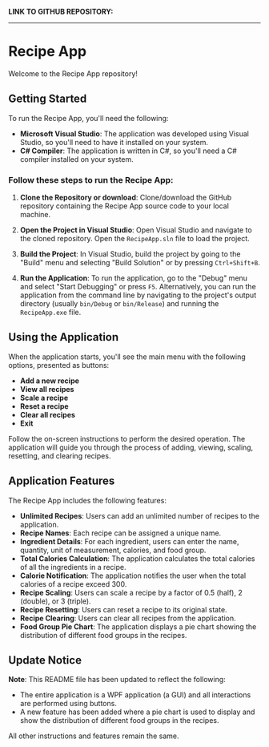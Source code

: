 **LINK TO GITHUB REPOSITORY:**

---

# Recipe App

Welcome to the Recipe App repository!

## Getting Started

To run the Recipe App, you'll need the following:

- **Microsoft Visual Studio**: The application was developed using Visual Studio, so you'll need to have it installed on your system.
- **C# Compiler**: The application is written in C#, so you'll need a C# compiler installed on your system.

### Follow these steps to run the Recipe App:

1. **Clone the Repository or download**: Clone/download the GitHub repository containing the Recipe App source code to your local machine.

2. **Open the Project in Visual Studio**: Open Visual Studio and navigate to the cloned repository. Open the `RecipeApp.sln` file to load the project.

3. **Build the Project**: In Visual Studio, build the project by going to the "Build" menu and selecting "Build Solution" or by pressing `Ctrl+Shift+B`.

4. **Run the Application**: To run the application, go to the "Debug" menu and select "Start Debugging" or press `F5`. Alternatively, you can run the application from the command line by navigating to the project's output directory (usually `bin/Debug` or `bin/Release`) and running the `RecipeApp.exe` file.

## Using the Application

When the application starts, you'll see the main menu with the following options, presented as buttons:

- **Add a new recipe**
- **View all recipes**
- **Scale a recipe**
- **Reset a recipe**
- **Clear all recipes**
- **Exit**

Follow the on-screen instructions to perform the desired operation. The application will guide you through the process of adding, viewing, scaling, resetting, and clearing recipes.

## Application Features

The Recipe App includes the following features:

- **Unlimited Recipes**: Users can add an unlimited number of recipes to the application.
- **Recipe Names**: Each recipe can be assigned a unique name.
- **Ingredient Details**: For each ingredient, users can enter the name, quantity, unit of measurement, calories, and food group.
- **Total Calories Calculation**: The application calculates the total calories of all the ingredients in a recipe.
- **Calorie Notification**: The application notifies the user when the total calories of a recipe exceed 300.
- **Recipe Scaling**: Users can scale a recipe by a factor of 0.5 (half), 2 (double), or 3 (triple).
- **Recipe Resetting**: Users can reset a recipe to its original state.
- **Recipe Clearing**: Users can clear all recipes from the application.
- **Food Group Pie Chart**: The application displays a pie chart showing the distribution of different food groups in the recipes.

## Update Notice

**Note**: This README file has been updated to reflect the following:

- The entire application is a WPF application (a GUI) and all interactions are performed using buttons.
- A new feature has been added where a pie chart is used to display and show the distribution of different food groups in the recipes.

All other instructions and features remain the same.

